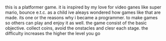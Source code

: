 this is a platformer game. it is inspired by my love for video ganes like super mario, bounce e.t.c. as a child ive aleays wondered how games like that are made. its one or the reasons why i became a programmer. to make games so others can play and enjoy it as well. the game consist of the basic objective. collect coins, avoid the onstacles and clesr each stage. the difficulty increases the higher the level you go
